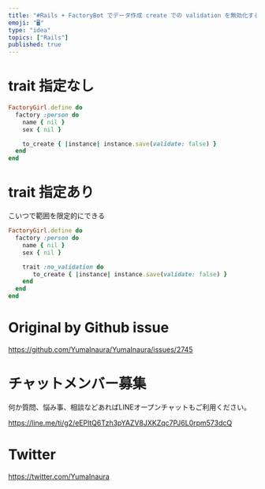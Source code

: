 ```yaml
---
title: "#Rails + FactoryBot でデータ作成 create での validation を無効化する例 : trait を利用"
emoji: "🖥"
type: "idea"
topics: ["Rails"]
published: true
---
```


# trait 指定なし

```rb
FactoryGirl.define do
  factory :person do
    name { nil }
    sex { nil }

    to_create { |instance| instance.save(validate: false) }
  end
end
```

# trait 指定あり

こいつで範囲を限定的にできる

```rb
FactoryGirl.define do
  factory :person do
    name { nil }
    sex { nil }

    trait :no_validation do
       to_create { |instance| instance.save(validate: false) }
    end
  end
end
```




# Original by Github issue

https://github.com/YumaInaura/YumaInaura/issues/2745








<!-- Update From Qiita API -->

# チャットメンバー募集


何か質問、悩み事、相談などあればLINEオープンチャットもご利用ください。

https://line.me/ti/g2/eEPltQ6Tzh3pYAZV8JXKZqc7PJ6L0rpm573dcQ





# Twitter


https://twitter.com/YumaInaura


<!-- Update From Qiita API -->


